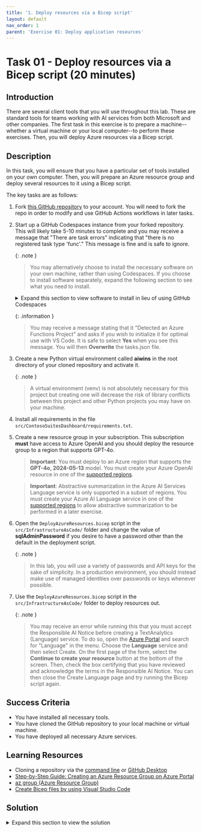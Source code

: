 ```yaml
---
title: '1. Deploy resources via a Bicep script'
layout: default
nav_order: 1
parent: 'Exercise 01: Deploy application resources'
---
```


# Task 01 - Deploy resources via a Bicep script (20 minutes)

## Introduction

There are several client tools that you will use throughout this lab. These are standard tools for teams working with AI services from both Microsoft and other companies. The first task in this exercise is to prepare a machine--whether a virtual machine or your local computer--to perform these exercises. Then, you will deploy Azure resources via a Bicep script.

## Description

In this task, you will ensure that you have a particular set of tools installed on your own computer. Then, you will prepare an Azure resource group and deploy several resources to it using a Bicep script.

The key tasks are as follows:

1. Fork [this GitHub repository](https://github.com/microsoft/TechExcel-Integrating-Azure-PaaS-and-AI-Services-for-AI-Design-Wins) to your account. You will need to fork the repo in order to modify and use GitHub Actions workflows in later tasks.
2. Start up a GitHub Codespaces instance from your forked repository. This will likely take 5-10 minutes to complete and you may receive a message that "There are task errors" indicating that "there is no registered task type 'func'." This message is fine and is safe to ignore.

    {: .note }
    > You may alternatively choose to install the necessary software on your own machine, rather than using Codespaces. If you choose to install software separately, expand the following section to see what you need to install.

    <details markdown="block">
    <summary>Expand this section to view software to install in lieu of using GitHub Codespaces</summary>

    Ensure that you have the following software installed:

    1. [Visual Studio Code](https://code.visualstudio.com/) (Alternatively, if you have Visual Studio installed, you can use that.)
    2. Install the following extensions in Visual Studio Code:
        - [C# Dev Kit](https://marketplace.visualstudio.com/items?itemName=ms-dotnettools.csdevkit)
        - [Bicep](https://marketplace.visualstudio.com/items?itemName=ms-azuretools.vscode-bicep)
        - [Azure Functions extension](https://marketplace.visualstudio.com/items?itemName=ms-azuretools.vscode-azurefunctions)
        - [Azure Storage extension](https://marketplace.visualstudio.com/items?itemName=ms-azuretools.vscode-azurestorage)
    3. Install the [Azure Functions Core Tools](https://learn.microsoft.com/azure/azure-functions/functions-run-local), which enables an integrated local debugging experience.
    4. The [Microsoft .NET 8.0 SDK](https://dotnet.microsoft.com/download/dotnet/8.0). Ensure that you have the latest version of the SDK, not the Runtime.
    5. The [Azure Command Line Interface](https://learn.microsoft.com/cli/azure/install-azure-cli).
    6. [A Git client](https://git-scm.com/download/). An alternative option is to install [GitHub Desktop](https://desktop.github.com/).
    7. [Python 3.10 or later](https://www.python.org/downloads/). You can run all of the exercises in this lab using a standard installation of Python and do not need the Anaconda Distribution of Python. If you do have Anaconda, make sure that you can execute Python and pip commands from the command line.

        {: .note }
        > Regardless of which distribution you use, make sure that you can run `python` and `pip` from your command line. If you are not sure whether you have pip installed, run `python -m ensurepip` to check.

    If you are working from a local machine or non-Codespaces VM, you will also need to clone your forked repository to the local machine.

    </details>

    {: .information }
    > You may receive a message stating that it "Detected an Azure Functions Project" and asks if you wish to initialize it for optimal use with VS Code. It is safe to select **Yes** when you see this message. You will then **Overwrite** the tasks.json file.

3. Create a new Python virtual environment called **aiwins** in the root directory of your cloned repository and activate it.

      {: .note }
      > A virtual environment (venv) is not absolutely necessary for this project but creating one will decrease the risk of library conflicts between this project and other Python projects you may have on your machine.
4. Install all requirements in the file `src/ContosoSuitesDashboard/requirements.txt`.
5. Create a new resource group in your subscription. This subscription **must** have access to Azure OpenAI and you should deploy the resource group to a region that supports GPT-4o.

    > **Important**: You must deploy to an Azure region that supports the **GPT-4o, 2024-05-13** model. You must create your Azure OpenAI resource in one of the [supported regions](https://learn.microsoft.com/azure/ai-services/openai/concepts/models#model-summary-table-and-region-availability).

    > **Important**: Abstractive summarization in the Azure AI Services Language service is only supported in a subset of regions. You must create your Azure AI Language service in one of the [supported regions](https://learn.microsoft.com/azure/ai-services/language-service/summarization/region-support) to allow abstractive summarization to be performed in a later exercise.

6. Open the `DeployAzureResources.bicep` script in the `src/InfrastructureAsCode/` folder and change the value of **sqlAdminPassword** if you desire to have a password other than the default in the deployment script.

    {: .note }
    > In this lab, you will use a variety of passwords and API keys for the sake of simplicity. In a production environment, you should instead make use of managed identities over passwords or keys whenever possible.

7. Use the `DeployAzureResources.bicep` script in the `src/InfrastructureAsCode/` folder to deploy resources out.

    {: .note }
    > You may receive an error while running this that you must accept the Responsible AI Notice before creating a TextAnalytics (Language) service. To do so, open the [Azure Portal](https://portal.azure.com/) and search for "Language" in the menu. Choose the **Language** service and then select Create. On the first page of the form, select the **Continue to create your resource** button at the bottom of the screen. Then, check the box certifying that you have reviewed and acknowledge the terms in the Responsible AI Notice. You can then close the Create Language page and try running the Bicep script again.

## Success Criteria

- You have installed all necessary tools.
- You have cloned the GitHub repository to your local machine or virtual machine.
- You have deployed all necessary Azure services.

## Learning Resources

- Cloning a repository via the [command line](https://docs.github.com/en/github/creating-cloning-and-archiving-repositories/cloning-a-repository) or [GitHub Desktop](https://docs.github.com/en/desktop/contributing-and-collaborating-using-github-desktop/cloning-a-repository-from-github-to-github-desktop)
- [Step-by-Step Guide: Creating an Azure Resource Group on Azure Portal](https://techcommunity.microsoft.com/t5/startups-at-microsoft/step-by-step-guide-creating-an-azure-resource-group-on-azure/ba-p/3792368)
- [az group (Azure Resource Group)](https://learn.microsoft.com/cli/azure/group?view=azure-cli-latest)
- [Create Bicep files by using Visual Studio Code](https://learn.microsoft.com/azure/azure-resource-manager/bicep/visual-studio-code?tabs=CLI)

## Solution

<details markdown="block">
<summary>Expand this section to view the solution</summary>

- To clone a repository, use the command `git clone https://github.com/microsoft/TechExcel-Integrating-Azure-PaaS-and-AI-Services-for-AI-Design-Wins` in the directory you would like to use.
- To create a virtual environment, perform the following steps:
  - Open up a terminal to the root directory of your Git repo. **For example**, if you cloned the repo to `C:\SourceCode\TechExcel-Integrating-Azure-PaaS-and-AI-Services-for-AI-Design-Wins`, open this directory in a command prompt.
  - Run the following command: `python -m venv aiwins`. This will create a new virtual environment in the root directory named "aiwins" and make it available.
  - Run the following command to **activate** the virtual environment on MacOS or Linux (including GitHub Codespaces): `source aiwins/bin/activate`. If you are running this in Windows Subsystem for Linux, run the command `source aiwins/Scripts/active`. On Windows using CMD or PowerShell, use `aiwins\Scripts\activate.bat` to activate the virtual environment. Be sure to have the virtual environment active in every console or terminal you use throughout this training!

      {: .note }
      > In a normal terminal or command prompt, you will see `(aiwins)` before your input prompt. This will let you know that you are working in a Python virtual environment. If you are using the Visual Studio Code terminal, [this will not appear for technical reasons](https://github.com/microsoft/vscode-python/wiki/Activate-Environments-in-Terminal-Using-Environment-Variables). You can mouse over the terminal image to ensure that the virtual environment is active for your terminal.

      ![In Visual Studio Code, you can mouse over the terminal to view whether your virtual environment is active.](../../media/Solution/0101_VirtualEnvironment.png)

      {: .note }
      > You will need to activate the virtual environment on every new terminal you use. When you are done, you can return to your standard Python environment by running `deactivate` in any environment. Alternatively, you may safely close the console or terminal without deactivation if you desire--it will not harm anything.
- In order to install requirements, make sure that you are in a terminal connected to your virtual environment. Then, navigate to the `src/ContosoSuitesDashboard` folder and execute the command `pip install -r requirements.txt`. This will take several minutes to install but will include all of the Python package requirements necessary for the workshop.
- To create a resource group using az cli, use the command `az group create`. An example of this is: `az group create -l eastus2 -n TechExcelTest`, which will create a resource group named `TechExcelTest`  in the East US 2 region.
- If you have Visual Studio Code installed, you can use the [Bicep extension](https://marketplace.visualstudio.com/items?itemName=ms-azuretools.vscode-bicep) to run Bicep scripts by doing the following:
  - Open the **src/InfrastructureAsCode/DeployAzureResources.bicep** script.
  - Use Ctrl+Shift+P (or Cmd+Shift+P on Mac) to open the Visual Studio Code prompt. Then, type `Bicep` into the search menu and choose **Bicep: Deploy Bicep Script**.

      ![Deploy a Bicep script](../../media/Solution/0101_DeployBicepScript.png)

  - Provide a name for the deployment or accept the automatically provided name.

      ![Enter a deployment name](../../media/Solution/0101_DeploymentName.png)

  - Select the appropriate subscription. This subscription **must** be listed for Azure OpenAI access!

      ![Select a subscription](../../media/Solution/0101_ChooseSubscription.png)

  - Select the resource group that you created.

      ![Choose the resource group you created in this task](../../media/Solution/0101_ChooseResourceGroup.png)

  - There will not be a parameter file for this script, so it is safe to choose **None**.

      ![Choose None for the parameter file](../../media/Solution/0101_ParameterFile.png)

  - At this point, the deployment script will kick off. You can select the link in the **Output** window to view your deployment.

      ![View the deployment in the Azure portal](../../media/Solution/0101_CheckDeployment.png)

  - Once your deployment completes, you should see all of your resources in the resource group you have created. These include: an API Management service, an App Service (for API), an App Service (for dashboard), an App Service plan (for API and dashboard), an App Service plan (for Function app), an Application Insights instance, an Azure Cosmos DB account, an Azure OpenAI workspace, a Container registry, a Function App, a Language service, a Log Analytics workspace, a Search service, a Speech service, a SQL database, a SQL server, and a Storage account.

</details>
